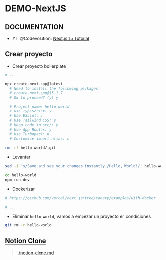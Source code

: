 # DEMO-NextJS


## DOCUMENTATION

- YT @Codevolution: [Next.js 15 Tutorial](https://www.youtube.com/playlist?list=PLC3y8-rFHvwhIEc4I4YsRz5C7GOBnxSJY)



## Crear proyecto

- Crear proyecto boilerplate

```bash
# ...

npx create-next-app@latest
  # Need to install the following packages:
  # create-next-app@15.1.7
  # Ok to proceed? (y) y

  # Project name: hello-world
  # Use TypeScript: y
  # Use ESLint: y
  # Use Tailwind CSS: y
  # Keep code in src/: y
  # Use App Router: y
  # Use Turbopack: n
  # Customize import alias: n

rm -rf hello-world/.git
```

- Levantar
 
```bash
sed -i 's/Save and see your changes instantly./Hello, World!/' hello-world/src/app/page.tsx

cd hello-world
npm run dev
```

- Dockerizar

```bash
# https://github.com/vercel/next.js/tree/canary/examples/with-docker

# ...
```

- Eliminar `hello-world`, vamos a empezar un proyecto en condiciones

```sh
git rm -r hello-world
```


## [Notion Clone](https://www.youtube.com/watch?v=0OaDyjB9Ib8)


> [./notion-clone.md](/notion-clone.md)


